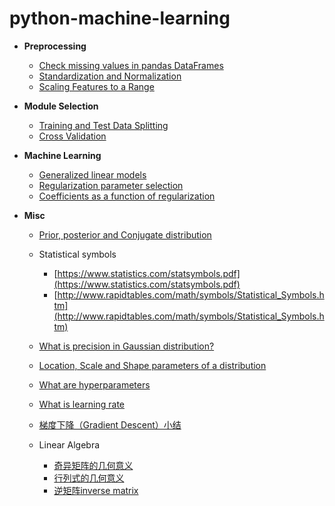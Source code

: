 # python-machine-learning

* **Preprocessing**

	+ [Check missing values in pandas DataFrames](check-missing-values-in-dataframe.ipynb)	
	+ [Standardization and Normalization](standardization-and-normalization.ipynb)
	+ [Scaling Features to a Range](scaling-features-to-a-range.ipynb)

* **Module Selection**

	+ [Training and Test Data Splitting](train-test-split.ipynb)
	+ [Cross Validation](cross-validation.ipynb)

* **Machine Learning**

	+ [Generalized linear models](generalized-linear-models.ipynb)
	+ [Regularization parameter selection](regularization-parameter-selection.ipynb)
	+ [Coefficients as a function of regularization](coefficients-and-regularization.ipynb)
	
* **Misc**
	
	+ [Prior, posterior and Conjugate distribution](https://stats.stackexchange.com/questions/58564/help-me-understand-bayesian-prior-and-posterior-distributions)
	+ Statistical symbols
		
		* [https://www.statistics.com/statsymbols.pdf](https://www.statistics.com/statsymbols.pdf)
		* [http://www.rapidtables.com/math/symbols/Statistical_Symbols.htm](http://www.rapidtables.com/math/symbols/Statistical_Symbols.htm)
	+ [What is precision in Gaussian distribution?](https://stats.stackexchange.com/questions/211419/whats-in-a-name-precision-inverse-of-variance)
	+ [Location, Scale and Shape parameters of a distribution](https://www.quora.com/What-is-meant-by-modelling-of-shape-scale-and-location-parameter-of-a-distribution)
	+ [What are hyperparameters](https://stats.stackexchange.com/questions/208225/whats-in-a-name-hyperparameters)
	+ [What is learning rate](https://www.quora.com/What-is-the-learning-rate-in-neural-networks)
	+ [梯度下降（Gradient Descent）小结](http://www.cnblogs.com/pinard/p/5970503.html)
	+ Linear Algebra
		* [奇异矩阵的几何意义](https://ask.julyedu.com/question/7239)
		* [行列式的几何意义](http://www.cnblogs.com/AndyJee/p/3491487.html)
		* [逆矩阵inverse matrix](http://blog.csdn.net/vernice/article/details/48506027)